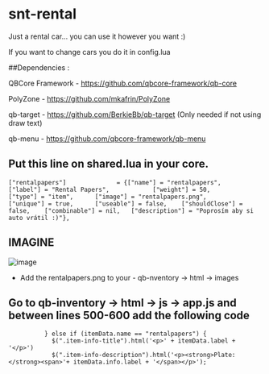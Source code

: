 # snt-rental
Just a rental car... you can use it however you want :)



 If you want to change cars you do it in config.lua


##Dependencies :

QBCore Framework - https://github.com/qbcore-framework/qb-core

PolyZone - https://github.com/mkafrin/PolyZone

qb-target - https://github.com/BerkieBb/qb-target (Only needed if not using draw text)

qb-menu - https://github.com/qbcore-framework/qb-menu



## Put this line on shared.lua in your core.

```["rentalpapers"]				 = {["name"] = "rentalpapers", 					["label"] = "Rental Papers", 			["weight"] = 50, 		["type"] = "item", 		["image"] = "rentalpapers.png", 		["unique"] = true, 		["useable"] = false, 	["shouldClose"] = false, 	["combinable"] = nil, 	["description"] = "Poprosím aby si auto vrátil :)"},```

## IMAGINE
![image](https://github.com/SanTysss1984/snt-rental/assets/89365439/b541b28b-5a1b-4bc0-a1e7-270f1f90a267)

- Add the rentalpapers.png to your - qb-nventory -> html -> images

## Go to qb-inventory -> html -> js -> app.js and between lines 500-600 add the following code

```
          } else if (itemData.name == "rentalpapers") {
            $(".item-info-title").html('<p>' + itemData.label + '</p>')
            $(".item-info-description").html('<p><strong>Plate: </strong><span>'+ itemData.info.label + '</span></p>');
```

